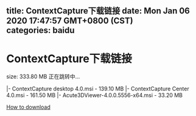
title: ContextCapture下载链接
date: Mon Jan 06 2020 17:47:57 GMT+0800 (CST)    
categories: baidu
---

# ContextCapture下载链接
size: 333.80 MB
 正在跳转中...
 
|- ContextCapture desktop 4.0.msi - 139.10 MB
|- ContextCapture Center 4.0.msi - 161.50 MB
|- Acute3DViewer-4.0.0.5556-x64.msi - 33.20 MB

[How to download](https://bpcam.bemobtrk.com/go/2ceec3aa-1ca2-46d6-b9ff-aaa5c184517c?jno=4468)